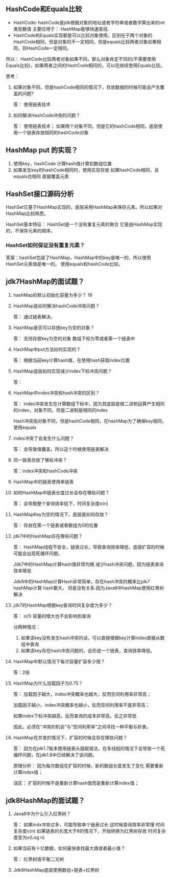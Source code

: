 ## HashCode和Equals比较

- HashCode: hashCode是jdk根据对象的地址或者字符串或者数字算出来的int类型数值  主要应用于： HashMap能够快速查找.
- HashCode和Equals实现都是可以比较对象使用，区别在于两个对象的HashCode相同，但是对象的不一定相同，但是equals比较两者对象如果相同，则HashCode一定相同。

所以： HashCode比较两者对象如果不同，那么对象肯定不同的(不需要使用Equals比较)，如果两者之间的HashCode相同的，可以在继续使用Equals比较。

思考：

1. 如果对象不同，但是hashCode相同的情况下，存放数据的时候可能会产生覆盖的问题?

   答：  使用链表技术

2. 如何解决HashCode冲突的问题？

   答： 使用链表技术；  如果两个对象不同，但是它的hashCode相同，底层使用一个链表存放相同的hashCode对象

## HashMap put 的实现？

1. 使用key，hashCode 计算hash值计算到数组位置
2. 如果发生key的hashCode相同时，使用实现存放  如果hashCode相同，且equals也相同  直接覆盖元素

## HashSet接口源码分析

HashSet它基于HashMap实现的，底层采用HashMap来保存元素。所以如果对HashMap比较熟悉。

HashSet基本特征： HashSet是一个没有重复元素的聚合 它是由HashMap实现的，不保存元素的顺序。

### HashSet如何保证没有重复元素？

答案：hashSet包装了HashMap，HashMap中的key是唯一的，所以使用HashSet元素值是唯一的。 使用equals和hashCode比较。

## jdk7HashMap的面试题？

1. hashMap的默认初始化容量为多少？  16

2. HashMap是如何解决hashCode冲突问题？

   答： 通过链表解决。

3. HashMap是否可以存放key为空的对象？

   答： 支持存放key为空的对象  数组下标为零或者第一个链表中

4. HashMap中put方法如何实现的？

   答： 根据当前key计算hash值，在使用hash获取index位置

5. HashMap底层如何实现减少index下标冲突问题？

   答：

6. HashMap中index冲突和hash冲突的区别？ 

   答： index冲突发生在计算数组下标中，因为其底层是做二进制运算产生相同的index，对象不同，但是二进制是相同的index

   Hash冲突指对象不同，但是hashCode相同，在hashMap为了确保key相同，使用equals

7. index冲突了会发生什么问题？

   答： 会导致值覆盖，所以这个时候使用链表解决

8. 同一链表存放了哪些冲突？

   答：index冲突和hashCode冲突

9. HashMap中的链表使用单链表

10. 如何HashMap中链表长度过长会存在哪些问题？

    答： 会导致整个查询效率低下，时间复杂度o(n)

11. HashMapKey为空的情况下，底层是如何存放？

    答： 存放在第一个链表或者数组为0的位置

12. jdk7中的HashMap存在哪些问题？

    答： HashMap线程不安全，链表过长，导致查询效率降低，底层扩容的时候可能会出现死循环问题。

    Jdk7中的HashMap计算hash值非常均摊  减少hash冲突问题，因为链表查询效率降低

    Jdk8中的HashMap计算Hash非常简单，存在hash冲突的概率比jdk7  hashMap计算 hash要大， 但是没有关系 因为Java8中hashMap使用红黑树解决

13. jdk7的HashMap根据key查询时间复杂度为多少？

    答： o(1)      容量的增大也不会影响到查询

    分两种情况：

    1. 如果该key没有发生hash冲突的话，可以直接根据key计算index直接从数组中查询
    2. 如果该key存在hash冲突问题的，会形成一个链表，查询效率降低。

14. HashMap中默认情况下每次容量扩容多少倍？

    答：2倍

15. HashMap为什么加载因子为0.75？

    答： 加载因子越大，index冲突概率也越大，反而空间利用率非常高；

     加载因子越小，index冲突概率也越小，反而空间利用率不是非常高；

    如果index下标冲突越高，反而查询的成本非常高，反之非常低

    因此，必须在“冲突的机会”与“空间利用率”之间寻找一种平衡与折衷。

16. HashMap在并发的情况下，扩容的时候会存在哪些问题？

    答： 因为在jdk1.7版本使用链表头插赋值法，在多线程的情况下会导致一个死循环问题，在jdk1.8中已经解决了该问题。

    原理分析： 因为每次数组在扩容的时候，新的数组长度发生了变化  需要重新计算index值；

    误区： 扩容的时候不是重新计算hash值而是重新计算index值；

## jdk8HashMap的面试题？

1. Java8中为什么引入红黑树？

   答： 如果indx冲突过多，可能导致单个链表过长 这时候查询效率非常慢  时间复杂度o(n)  如果链表的长度大于8的情况下，开始转换为红黑树存放  时间复杂度变为o(Log n)

2. 如果当前有十亿数据，如何最快查找最大值或者最小值？

   答： 红黑树或平衡二叉树

3. Jdk8HashMap底层使用数组+链表+红黑树

